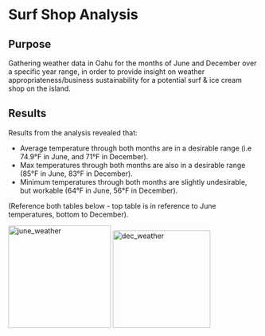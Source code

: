 # Surf Shop Analysis
## Purpose
Gathering weather data in Oahu for the months of June and December over a specific year range, in order to provide insight on weather appropriateness/business sustainability for a potential surf & ice cream shop on the island.

## Results 
Results from the analysis revealed that:
- Average temperature through both months are in a desirable range (i.e 74.9°F in June, and 71°F in December).
- Max temperatures through both months are also in a desirable range (85°F in June, 83°F in December). 
- Minimum temperatures through both months are slightly undesirable, but workable (64°F in June, 56°F in December). 

(Reference both tables below - top table is in reference to June temperatures, bottom to December).

<img width="206" alt="june_weather" src="https://user-images.githubusercontent.com/79600550/116790958-24d14980-aa85-11eb-85a7-c81291a842e3.png">

<img width="196" alt="dec_weather" src="https://user-images.githubusercontent.com/79600550/116790961-269b0d00-aa85-11eb-9165-920e7a730d1c.png">

